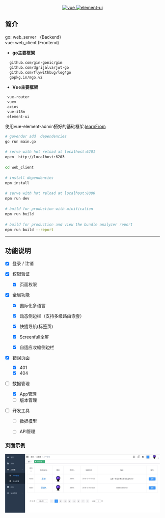 
<p align="center">
  
</p>

<p align="center">
  <a href="https://github.com/vuejs/vue">
    <img src="https://img.shields.io/badge/vue-2.5.10-brightgreen.svg" alt="vue">
  </a>
  <a href="https://github.com/ElemeFE/element">
    <img src="https://img.shields.io/badge/element--ui-2.3.2-brightgreen.svg" alt="element-ui">
  </a>
</p>

## 简介

go: web_server （Backend）   
vue: web_client (Frontend)

- **go主要框架** 
``` 
  github.com/gin-gonic/gin
  github.com/dgrijalva/jwt-go
  github.com/flywithbug/log4go
  gopkg.in/mgo.v2
```
  
  
- **Vue主要框架**   
 ``` 
  vue-router
  vuex
  axios
  vue-i18n
  element-ui
 ```

使用vue-element-admin搭好的基础框架:[learnFrom](https://github.com/PanJiaChen/vue-element-admin/blob/master/README.zh-CN.md)

``` bash
# govendor add  dependencies
go run main.go

# serve with hot reload at localhost:6201
open  http://localhost:6203 

cd web_client

# install dependencies
npm install

# serve with hot reload at localhost:8080
npm run dev

# build for production with minification
npm run build

# build for production and view the bundle analyzer report
npm run build --report
```

-------------------------------
## 功能说明
 
- [x] 登录 / 注销

- [x] 权限验证
  - [x] 页面权限  

- [x] 全局功能
  - [x] 国际化多语言
  - [x] 动态侧边栏（支持多级路由嵌套）
  - [x] 快捷导航(标签页)
  - [x] Screenfull全屏
  - [x] 自适应收缩侧边栏


- [x] 错误页面 
  - [x] 401 
  - [x] 404 

- [ ] 数据管理 
  - [x] App管理
  - [ ] 版本管理

- [ ] 开发工具
  - [ ] 数据模型 
  - [ ] API管理
  
  
### 页面示例
![frontend](frontend/10EF2717-74AB-4175-8FFF-324D7A8204E7.png)   